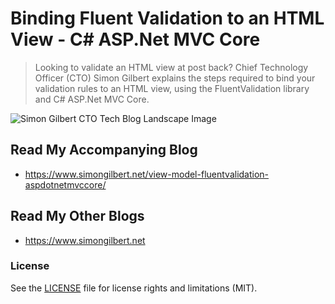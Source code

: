 ﻿# Binding Fluent Validation to an HTML View - C# ASP.Net MVC Core
> Looking to validate an HTML view at post back? Chief Technology Officer (CTO) Simon Gilbert explains the steps required to bind your validation rules to an HTML view, using the FluentValidation library and C# ASP.Net MVC Core.

![Simon Gilbert CTO Tech Blog Landscape Image](https://www.simongilbert.net/content/images/2019/03/simon-gilbert-cto-tech-blog-post-eleven.png)

## Read My Accompanying Blog
- https://www.simongilbert.net/view-model-fluentvalidation-aspdotnetmvccore/

## Read My Other Blogs
- https://www.simongilbert.net

### License
See the [LICENSE](LICENSE.md) file for license rights and limitations (MIT).
